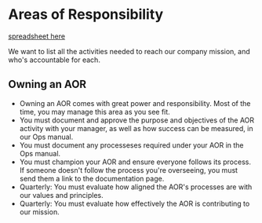 
# Areas of Responsibility

[spreadsheet here](https://docs.google.com/spreadsheets/d/1S6VesJN11u7oxYceimjOucrW-7Be62JRianhzuy68kQ/edit#gid=0)

We want to list all the activities needed to reach our company mission, and who's accountable for each.

## Owning an AOR
  * Owning an AOR comes with great power and responsibility. Most of the time, you may manage this area as you see fit.
  * You must document and approve the purpose and objectives of the AOR activity with your manager, as well as how success can be measured, in our Ops manual.
  * You must document any processeses required under your AOR in the Ops manual.
  * You must champion your AOR and ensure everyone follows its process. If someone doesn't follow the process you're overseeing, you must send them a link to the documentation page.
  * Quarterly: You must evaluate how aligned the AOR's processes are with our values and principles.
  * Quarterly: You must evaluate how effectively the AOR is contributing to our mission.
